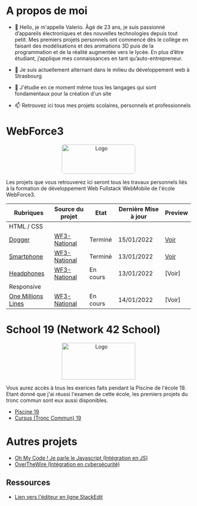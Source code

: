 # A propos de moi

- 👋 Hello, je m'appelle Valerio. Âgé de 23 ans, je suis passionné d’appareils électroniques et des nouvelles technologies 
     depuis tout petit. Mes premiers projets personnels ont commencé dès le collège en 
     faisant des modélisations et des animations 3D puis de la programmation et de la réalité 
     augmentée vers le lycée. En plus d’être étudiant, j’applique mes connaissances en tant 
     qu’auto-entrepreneur.

- 👀 Je suis actuellement alternant dans le milieu du développement web à Strasbourg

- 🌱 J'étudie en ce moment même tous les langages qui sont fondamentaux pour la création d'un site

- 📫 Retrouvez ici tous mes projets scolaires, personnels et professionnels
<!-- - 💞️ I’m looking to collaborate on ... -->

# WebForce3

<div align="center">
  <a href="#">
    <img style="border-radius: 5px;" src="https://www.frenchtechbordeaux.com/wp-content/uploads/2021/02/WebForce3_logo-violet_JPEG.jpg" alt="Logo" width="200" height="80">
  </a>

  <p align ="left">
    Les projets que vous retrouverez ici seront tous les travaux personnels liés à la formation de développement Web Fullstack WebMobile de l'école WebForce3.
<!--     <br />
    <a href="https://github.com/othneildrew/Best-README-Template"><strong>Explore the docs »</strong></a>
    <br />
    <br />
    <a href="https://github.com/othneildrew/Best-README-Template">View Demo</a>
    ·
    <a href="https://github.com/othneildrew/Best-README-Template/issues">Report Bug</a>
    ·
    <a href="https://github.com/othneildrew/Best-README-Template/issues">Request Feature</a> -->
  </p>
</div>

| Rubriques | Source du projet | Etat | Dernière Mise à jour | Preview
|--|--|--|--|--|
 HTML / CSS | 
 [Dogger](https://github.com/CSTLLI/WF3-Dogger) | [WF3-National](https://github.com/WF3-National/Dogger) | Terminé | 15/01/2022 | [Voir](https://castellivalerio.com/projets/Dogger/index.html)
  [Smartphone](https://github.com/CSTLLI/WF3-Smartphone) | [WF3-National](https://github.com/WF3-National/Smartphone) | Terminé | 13/01/2022 | [Voir](https://castellivalerio.com/projets/Smartphone/index.html)
 [Headphones](https://github.com/CSTLLI/WF3-Headphones/) | [WF3-National](https://github.com/WF3-National/Headphones) | En cours | 13/01/2022 | [Voir]
Responsive |
[One Millions Lines](https://github.com/CSTLLI/WF3-One-Millions-Lines) | [WF3-National](https://github.com/WF3-National/One-Million-Lines) | En cours | 14/01/2022 | [Voir]

# School 19 (Network 42 School)

<div align="center">
  <a href="#">
    <img src="https://images.squarespace-cdn.com/content/v1/52d62550e4b09a1f1b0861f1/1534721345653-5LY9VSH3W6TI9ZIAW9PF/42%2Blogo.png?format=1000w" alt="Logo" width="200" height="100">
  </a>
     
 <p align ="left">
    Vous aurez accès à tous les exerices faits pendant la Piscine de l'école 19. Etant donné que j'ai réussi l'examen de cette école, les premiers projets du tronc commun sont eux aussi disponibles.
 </p>
</div>
     
- [Piscine 19](https://github.com/CSTLLI/Piscine19)
- [Cursus (Tronc Commun) 19](https://github.com/CSTLLI/Piscine19)
     
# Autres projets
     
- [Oh My Code ! Je parle le Javascript (Intégration en JS)](https://github.com/CSTLLI/OhMyCode)
- [OverTheWire (Intégration en cybersécurité)](https://github.com/CSTLLI/OverTheWire)
 
## Ressources

 - [Lien vers l'éditeur en ligne StackEdit](https://stackedit.io/app#)

